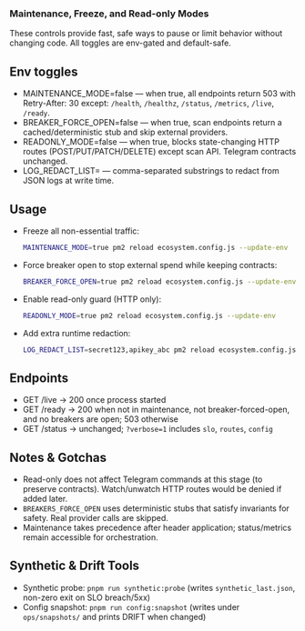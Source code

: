 ### Maintenance, Freeze, and Read-only Modes

These controls provide fast, safe ways to pause or limit behavior without changing code. All toggles are env-gated and default-safe.

## Env toggles
- MAINTENANCE_MODE=false — when true, all endpoints return 503 with Retry-After: 30 except: `/health`, `/healthz`, `/status`, `/metrics`, `/live`, `/ready`.
- BREAKER_FORCE_OPEN=false — when true, scan endpoints return a cached/deterministic stub and skip external providers.
- READONLY_MODE=false — when true, blocks state-changing HTTP routes (POST/PUT/PATCH/DELETE) except scan API. Telegram contracts unchanged.
- LOG_REDACT_LIST= — comma-separated substrings to redact from JSON logs at write time.

## Usage
- Freeze all non-essential traffic:
  ```sh
  MAINTENANCE_MODE=true pm2 reload ecosystem.config.js --update-env
  ```
- Force breaker open to stop external spend while keeping contracts:
  ```sh
  BREAKER_FORCE_OPEN=true pm2 reload ecosystem.config.js --update-env
  ```
- Enable read-only guard (HTTP only):
  ```sh
  READONLY_MODE=true pm2 reload ecosystem.config.js --update-env
  ```
- Add extra runtime redaction:
  ```sh
  LOG_REDACT_LIST=secret123,apikey_abc pm2 reload ecosystem.config.js --update-env
  ```

## Endpoints
- GET /live → 200 once process started
- GET /ready → 200 when not in maintenance, not breaker-forced-open, and no breakers are open; 503 otherwise
- GET /status → unchanged; `?verbose=1` includes `slo`, `routes`, `config`

## Notes & Gotchas
- Read-only does not affect Telegram commands at this stage (to preserve contracts). Watch/unwatch HTTP routes would be denied if added later.
- `BREAKERS_FORCE_OPEN` uses deterministic stubs that satisfy invariants for safety. Real provider calls are skipped.
- Maintenance takes precedence after header application; status/metrics remain accessible for orchestration.

## Synthetic & Drift Tools
- Synthetic probe: `pnpm run synthetic:probe` (writes `synthetic_last.json`, non-zero exit on SLO breach/5xx)
- Config snapshot: `pnpm run config:snapshot` (writes under `ops/snapshots/` and prints DRIFT when changed)


